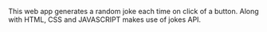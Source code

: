 This web app generates a random joke each time on click of a button. Along with HTML, CSS and JAVASCRIPT makes use of jokes API.
